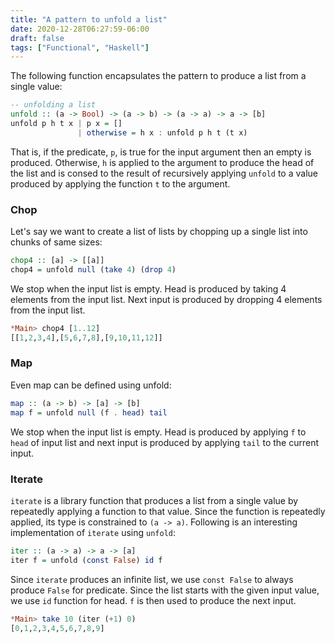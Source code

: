 ```yaml
---
title: "A pattern to unfold a list"
date: 2020-12-28T06:27:59-06:00
draft: false
tags: ["Functional", "Haskell"]
---
```

The following function encapsulates the pattern to produce a list from a single value:
```haskell
-- unfolding a list
unfold :: (a -> Bool) -> (a -> b) -> (a -> a) -> a -> [b]
unfold p h t x | p x = []
               | otherwise = h x : unfold p h t (t x)
```
That is, if the predicate, `p`, is true for the input argument then an empty is produced. Otherwise, `h` is applied to the argument to produce the head of the list and is consed to the result of recursively applying `unfold` to a value produced by applying the function `t` to the argument.

### Chop
Let's say we want to create a list of lists by chopping up a single list into chunks of same sizes:
```haskell
chop4 :: [a] -> [[a]]
chop4 = unfold null (take 4) (drop 4)
```
We stop when the input list is empty. Head is produced by taking 4 elements from the input list. Next input is produced by dropping 4 elements from the input list.
```haskell
*Main> chop4 [1..12]
[[1,2,3,4],[5,6,7,8],[9,10,11,12]]
```

### Map
Even map can be defined using unfold:
```haskell
map :: (a -> b) -> [a] -> [b]
map f = unfold null (f . head) tail
```
We stop when the input list is empty. Head is produced by applying `f` to `head` of input list and next input is produced by applying `tail` to the current input.

### Iterate
`iterate` is a library function that produces a list from a single value by repeatedly applying a function to that value. Since the function is repeatedly applied, its type is constrained to `(a -> a)`. Following is an interesting implementation of `iterate` using `unfold`:
```haskell
iter :: (a -> a) -> a -> [a]
iter f = unfold (const False) id f
```
Since `iterate` produces an infinite list, we use `const False` to always produce `False` for predicate. Since the list starts with the given input value, we use `id` function for head. `f` is then used to produce the next input.
```haskell
*Main> take 10 (iter (+1) 0)
[0,1,2,3,4,5,6,7,8,9]
```

